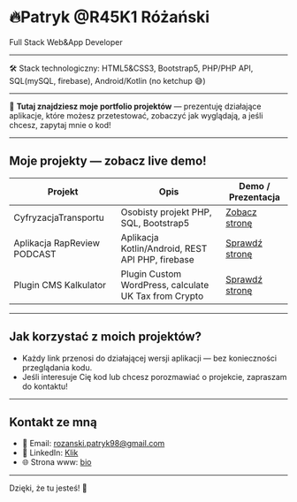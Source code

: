 # 🔥Patryk @R45K1 Różański

Full Stack Web&App Developer

---
:hammer_and_wrench:	Stack technologiczny: HTML5&CSS3, Bootstrap5, PHP/PHP API, SQL(mySQL, firebase), Android/Kotlin (no ketchup 😅)

---

📇 **Tutaj znajdziesz moje portfolio projektów** — prezentuję działające aplikacje, które możesz przetestować, zobaczyć jak wyglądają, a jeśli chcesz, zapytaj mnie o kod!  


---

## Moje projekty — zobacz live demo!

| Projekt             | Opis                          | Demo / Prezentacja                         |
|---------------------|-------------------------------|-------------------------------------------|
| CyfryzacjaTransportu | Osobisty projekt PHP, SQL, Bootstrap5 | [Zobacz stronę](https://github.com/r45k1/CyfryzacjaTransportu) |
| Aplikacja RapReview PODCAST  | Aplikacja Kotlin/Android, REST API PHP, firebase| [Sprawdź stronę](https://github.com/r45k1/App-Rapreview)   |
| Plugin CMS Kalkulator  | Plugin Custom WordPress, calculate UK Tax from Crypto| [Sprawdź stronę](https://github.com/r45k1/PHP-Crypto-Calc)   |

---

## Jak korzystać z moich projektów?

- Każdy link przenosi do działającej wersji aplikacji — bez konieczności przeglądania kodu.  
- Jeśli interesuje Cię kod lub chcesz porozmawiać o projekcie, zapraszam do kontaktu!  

---

## Kontakt ze mną

- 📧 Email: rozanski.patryk98@gmail.com
- 💼 LinkedIn: [Klik](https://linkedin.com/in/patrykrozanski)  
- 🌐 Strona www: [bio](https://r45k1.github.io/r45k1/)

---

Dzięki, że tu jesteś! 🚀  
